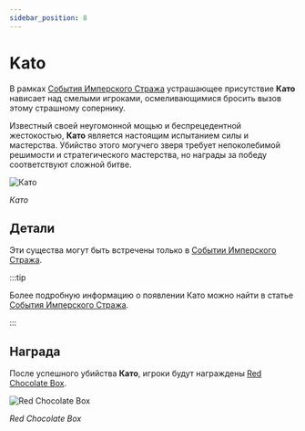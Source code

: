 ```yaml
---
sidebar_position: 8
---
```


# Kato

В рамках [События Имперского Стража](/events/imperial-guardian) устрашающее присутствие **Като** нависает над смелыми игроками, осмеливающимися бросить вызов этому страшному сопернику.

Известный своей неугомонной мощью и беспрецедентной жестокостью, **Като** является настоящим испытанием силы и мастерства. Убийство этого могучего зверя требует непоколебимой решимости и стратегического мастерства, но награды за победу соответствуют сложной битве.

![Като](/img/monsters/special/others/kato.jpg)

_Като_

## Детали

Эти существа могут быть встречены только в [Событии Имперского Стража](/events/imperial-guardian).

:::tip

Более подробную информацию о появлении Като можно найти в статье [События Имперского Стража](/events/imperial-guardian).

:::

## Награда

После успешного убийства **Като**, игроки будут награждены [Red Chocolate Box](/items/item-bags/misc/red-chocolate-box).

![Red Chocolate Box](/img/items/item-bags/red-chocolate-box.png)

_Red Chocolate Box_

